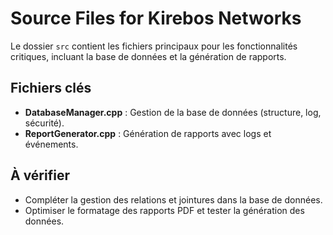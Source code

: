 # Source Files for Kirebos Networks

Le dossier `src` contient les fichiers principaux pour les fonctionnalités critiques, incluant la base de données et la génération de rapports.

## Fichiers clés
- **DatabaseManager.cpp** : Gestion de la base de données (structure, log, sécurité).
- **ReportGenerator.cpp** : Génération de rapports avec logs et événements.

## À vérifier
- Compléter la gestion des relations et jointures dans la base de données.
- Optimiser le formatage des rapports PDF et tester la génération des données.
